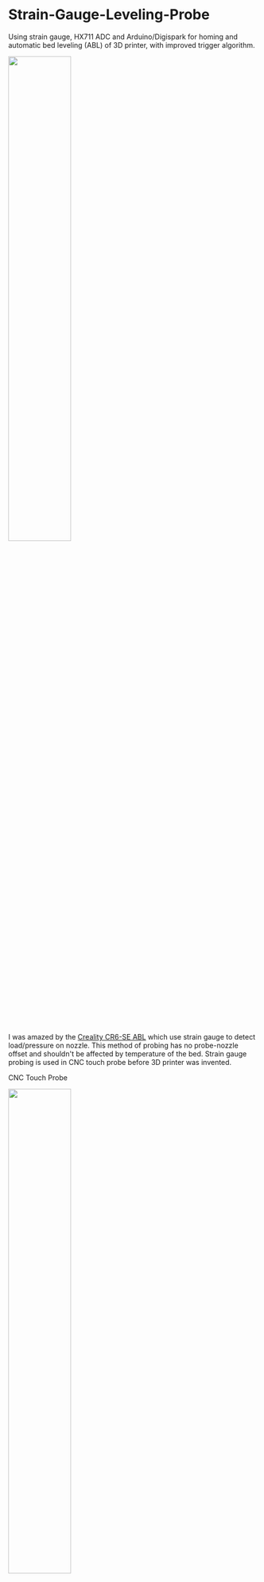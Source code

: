 # Strain-Gauge-Leveling-Probe
Using strain gauge, HX711 ADC and Arduino/Digispark for homing and automatic bed leveling (ABL) of 3D printer, with improved trigger algorithm.  


<img src="https://user-images.githubusercontent.com/75633795/110341132-fc206b00-8064-11eb-979c-ef66c7f1e925.jpg" width="50%" height="50%"> 

I was amazed by the [Creality CR6-SE ABL](https://www.kickstarter.com/projects/3dprintmill/creality-cr-6-se-leveling-free-diy-3d-printer-kit) which use strain gauge to detect load/pressure on nozzle.
This method of probing has no probe-nozzle offset and shouldn't be affected by temperature of the bed.
Strain gauge probing is used in CNC touch probe before 3D printer was invented. 

CNC Touch Probe

<img src="https://user-images.githubusercontent.com/75633795/110230715-c0df4880-7f4d-11eb-8d78-624114637688.jpg" width="50%" height="50%">

Some makers applied this concept on their design in the past
* Palmerr23 - https://www.instructables.com/Reprap-Load-Cell-Z-Probe/
* David Pilling - https://www.davidpilling.com/wiki/index.php/Zprobe#a12
* IvDm - https://github.com/IvDm/Z-probe-on-smd-resistors-2512

While I made my own strain gauge/load cell contraption, I refered to [IvDm's Arduino sketch](https://github.com/IvDm/Z-probe-on-smd-resistors-2512/blob/master/strain_gauge_switch_ATtiny85_V_1.1.ino) a for trigger algorithm. But soon, I realised couple of weakness with the sketch. 
* Drifting
  * The strain gauge resistance rises when temperature increase, this will change the strain gauge readings and is known as drifting. Normally strain gauge is not affected much by the hotend or bed temperature since they are isolated from them & [half bridge/full bridge wheatstone](https://www.ni.com/en-my/innovations/white-papers/06/how-is-temperature-affecting-your-strain-measurement-accuracy-.html) compensates the effect. 
However, when the strain cell is constantly getting excited for readings, it will emit heat significant enough to cause drifting. If the reading is done with long interval and cut off power between interval (such as [power_down](https://github.com/bogde/HX711/blob/master/keywords.txt) in bogde's HX711 library) then this effect is very minimal.

  * But for our application the probe will read value constantly at 80Hz, drifting will cause the probe to false trigger, giving me failed homing and mesh.  

* Crushing bed
  * In some cases drifting eventually make the probe not responding to bed touch, the hotend will crush onto build plate and damaging the nozzle, heatbreak, z rod and motor. 

## My Improvement
* Trigger algorithm

   *load cell reading + change in gradients*   
   This sketch will also read change in gradient of readings, denoted as de.   
   > if de >= threshold_de, probe is touching the bed   
   >  if de < threshold_de, probe not touching the bed or drifting occurs

* Panic mode

   When a threshold value is reached, Panic mode forces trigger the output to HIGH, preventing damage to the printer.

* Blinks

   Use led to indicate the working state of the probe
  * Start working (finished setup loop)
  
        digitalWrite(LED_out, HIGH);
        delay(50);
        digitalWrite(LED_out, LOW);
        delay(50);
          for (int j = 0; j <= 5; j++)
          {
            digitalWrite(LED_out, HIGH);
            delay(50);
            digitalWrite(LED_out, LOW);
            delay(50);
           }
  * Trigger

           digitalWrite(probe_out, HIGH);
           digitalWrite(LED_out, HIGH);
           delay(100);
           digitalWrite(probe_out, LOW);
           digitalWrite(LED_out, LOW);
  * recalibrating

          for (int k = 0; k < 3; k++)
          {
            digitalWrite(LED_out, HIGH);
            delay(20);
            digitalWrite(LED_out, LOW);
            delay(50);
          }
## Demonstration
Youtube! : https://youtu.be/V8OPNfr5NjQ
[![thumbnail](https://user-images.githubusercontent.com/75633795/110341381-3b4ebc00-8065-11eb-9017-79206bed4013.jpg)](https://youtu.be/V8OPNfr5NjQ)

## Working principle
A load cell is placed on the hotend heatsink mount. It picks up tiny warp of the mount is read by HX711 24bits ADC. The Arduino (Digispark) compared the value and change-in-value to threshold values to determine if it should fire signal to printer mainboard. 

In my experience, drifting of readings occurs after the probe is powered for an amount of time. The reading climbs and hit threshold from time to time. I used change-in-value (denoted as de) as second input to see if the reading shoots suddenly (when nozzle touch the bed) or it's just rising slowly. If only readling value hits threshold but change-in-value is small, the probe will not trigger and it will recalibrate threshold after a short amount of time.
After each successful trigger, the probe wait a short amount of time for the nozzle to lift back in the air and it recalibrates/tares itself before next probe. 
To prevent crashing into the bed if the probe is not firing, a panic value is set to trigger the probe in all instance.

## Wiring
Typically HX711 board is shipped with 10Hz sampling rate, some modification is needed to use 80Hz sampling rate.
In my case, it's resoldering the 0ohm resistor on XFW-HX711 board. 

Wiring for Digispark board.

   |Endstop pins | Digispark | HX711 | Remark
   |--- | --------- | ----- | --
   |5V/V |  5V | Vcc | 
   |GND/G | GND | GND |  
   | | 0 | DT/DOUT | serial data
   | | 1 |  | LED pin
   | | 2 | SCK | serial clock
   | | 3 |  | *used in USB comm*
   | IN/S | 4 |  | *used in USB comm*
   | | 5 |  | *low voltage, don't use*
   
Check [Digistump documentation](http://digistump.com/wiki/digispark/quickref) for more info

If you are using other Arduino boards such as Nano or Pro Mini, or using atmel chip for custom pcb, you will need to decide the wiring on your own.

![wiring](https://user-images.githubusercontent.com/75633795/110344269-46efb200-8068-11eb-8251-2c358f1481de.jpg)

![DSC03501](https://user-images.githubusercontent.com/75633795/110344403-6686da80-8068-11eb-885a-7035a17b84f8.jpg)

## Marlin Configuration
Marlin firmware needed to be adjusted for the probe. Version of marlin I use is 2.0.X bugfix but name of some configurations might change from time to time. 

Define the probe used as NOOZLE_AS_PROBE
![Screenshot 2021-03-08 025822](https://user-images.githubusercontent.com/75633795/110344919-f9c01000-8068-11eb-8dec-f131c877f0fb.png)

![Screenshot 2021-03-08 025954](https://user-images.githubusercontent.com/75633795/110345176-43a8f600-8069-11eb-8c91-02b6d9f12edd.png)

![Screenshot 2021-03-08 030037](https://user-images.githubusercontent.com/75633795/110345200-4a376d80-8069-11eb-8b11-438b6f3a7b3a.png)
The pin number varies for all kind of boards. Use the old z-min pin just to be safe. 

![Screenshot 2021-03-08 030933](https://user-images.githubusercontent.com/75633795/110345509-9c788e80-8069-11eb-899f-6fc289b33000.png)
this part define whether the endstop/probe is active high or active low. Since our probe sends 5v when triggered and 0v when standby, we define ENDSTOPPULLDOWN_ZMIN. 

![Screenshot 2021-03-08 030236](https://user-images.githubusercontent.com/75633795/110346148-3cceb300-806a-11eb-954a-82b23d06804c.png)
make the probe probes twice rather than once (one quick probing and one slower)

the rest are behavior of the probing action, need to experiment on your own.
![Screenshot 2021-03-08 030200](https://user-images.githubusercontent.com/75633795/110346344-6a1b6100-806a-11eb-884b-90946e375427.png)

![Screenshot 2021-03-08 030327](https://user-images.githubusercontent.com/75633795/110346368-6ee01500-806a-11eb-8c33-f93189ac4516.png)

![Screenshot 2021-03-08 031201](https://user-images.githubusercontent.com/75633795/110346404-79021380-806a-11eb-9994-8b3978275ead.png)

## Accuracy and repeatability
I attached the M48 repeatability test and it scored as good as 0.005 deviation. Please note that is after a lot of trials and errors before I can really get it to work properly. 

Since the max sampling rate of HX711 is 80Hz, we can calculate the theoritical resolution of the probe like this:

   Sampling rate: 80Hz
   Homing feedrate: 6mm/s
   Z porbe speed fast: (homing feedrate)/2
   Z probe speed fast: (Z porbe speed fast)/4 = 0.75mm/s
   Resolution of reading: 2* 0.75/80 = 0.01875mm

Therefore, 0.01875mm is the worse case scenario for the deviation of the probe, but most of the time I get around 0.004 to 0.008. If you spot mistake in my calculation please let me know.
Theoritically, by lowering the probing speed we can get better resolution, but this also lower the de value. From my test, with slower probe speed, the probe cannot "feel" the hits and give worst deviatioon value (as high as 0.20).

## Issue
* Spongy bed & gantry

   the Ender 3 I use has only one Z-rod on the left side, the right side is a little bit spongy  
   this causes a dampening effect which lower the de value, therefore probing fails occasionally at the right side of bed during ABL.  
   I suspect this will also happen if a spongy bed with weak spring is used  
   Eventually this's solved by using lower threshold_de
   
* Plastic on the nozzle

   Plastic oozing on the nozzle also lower the de value.  
   Marlin and slicer is configured to perform automatic nozzle brushing before homing and probing. 

   ![Screenshot 2021-03-09 002330](https://user-images.githubusercontent.com/75633795/110349500-bc11b600-806d-11eb-8556-dda79681f347.png)
   
* Filament tugging

   With direct drive extruder and filament spool on top of printer frame, the filament will tug the extruder when extruding, or 
   during z-axis motion. This could triggers the probe as well as messing with the accuracy of the probe. In some case, the probe homes at mid-air.
   
   **Solution**: Disable or 'sleep' the probe except when homing. Use bowden tube.

